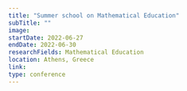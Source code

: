 ```yaml
---
title: "Summer school on Mathematical Education"
subTitle: ""
image:
startDate: 2022-06-27
endDate: 2022-06-30
researchFields: Mathematical Education
location: Athens, Greece
link: 
type: conference
---
```

